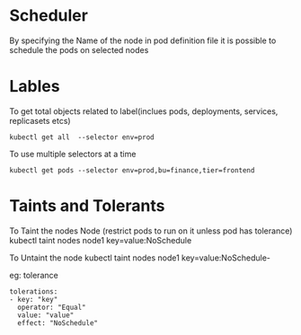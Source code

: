 # Scheduler

By specifying the Name of the node in pod definition file it is possible to schedule the pods on selected nodes



# Lables



To get total objects related to label(inclues pods, deployments, services, replicasets etcs)

`kubectl get all  --selector env=prod`

To use multiple selectors at a time

`kubectl get pods --selector env=prod,bu=finance,tier=frontend`


# Taints and Tolerants

To Taint the nodes Node (restrict pods to run on it unless pod has tolerance)
kubectl taint nodes node1 key=value:NoSchedule

To Untaint the node
kubectl taint nodes node1 key=value:NoSchedule-

eg: tolerance 

```
tolerations:
- key: "key"
  operator: "Equal"
  value: "value"
  effect: "NoSchedule"
